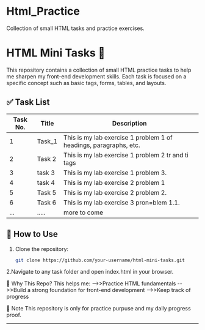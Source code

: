 # Html_Practice
Collection of small HTML tasks and practice exercises.
# HTML Mini Tasks 🚀

This repository contains a collection of small HTML practice tasks to help me sharpen my front-end development skills. Each task is focused on a specific concept such as basic tags, forms, tables, and layouts.

## ✅ Task List

| Task No. | Title        | Description                           |
|----------|--------------|---------------------------------------|
| 1 | Task_1 | This is my lab exercise 1 problem 1 of headings, paragraphs, etc.|
| 2 | Task 2 | This is my lab exercise 1 problem 2 tr and ti tags |
| 3 | task 3 | This is my lab exercise 1 problem 3. |
| 4 | task 4 | This is my lab exercise 2 problem 1 |
| 5 | Task 5 | This is my lab exercise 2 problem 2. |
| 6 | Task 6 | This is my lab exercise 3 pron=blem 1.1.|                       |
| ... |.....| more to come    |

## 🔧 How to Use

1. Clone the repository:
   ```bash
   git clone https://github.com/your-username/html-mini-tasks.git
2.Navigate to any task folder and open index.html in your browser.

🧠 Why This Repo?
This helps me:
-->>Practice HTML fundamentals
-->>Build a strong foundation for front-end development
-->>Keep track of progress

📌 Note
This repository is only for practice purpuse and my daily progress proof.

---
